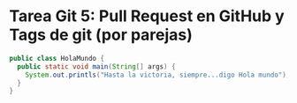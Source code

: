 # Tarea Git 5: Pull Request en GitHub y Tags de git (por parejas)

```java
public class HolaMundo {
  public static void main(String[] args) {
    System.out.printls("Hasta la victoria, siempre...digo Hola mundo");
  }
}
```